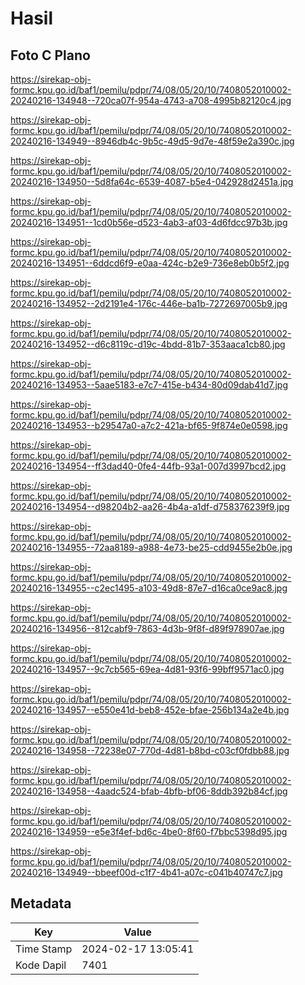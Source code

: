 # Hasil

## Foto C Plano

https://sirekap-obj-formc.kpu.go.id/baf1/pemilu/pdpr/74/08/05/20/10/7408052010002-20240216-134948--720ca07f-954a-4743-a708-4995b82120c4.jpg

https://sirekap-obj-formc.kpu.go.id/baf1/pemilu/pdpr/74/08/05/20/10/7408052010002-20240216-134949--8946db4c-9b5c-49d5-9d7e-48f59e2a390c.jpg

https://sirekap-obj-formc.kpu.go.id/baf1/pemilu/pdpr/74/08/05/20/10/7408052010002-20240216-134950--5d8fa64c-6539-4087-b5e4-042928d2451a.jpg

https://sirekap-obj-formc.kpu.go.id/baf1/pemilu/pdpr/74/08/05/20/10/7408052010002-20240216-134951--1cd0b56e-d523-4ab3-af03-4d6fdcc97b3b.jpg

https://sirekap-obj-formc.kpu.go.id/baf1/pemilu/pdpr/74/08/05/20/10/7408052010002-20240216-134951--6ddcd6f9-e0aa-424c-b2e9-736e8eb0b5f2.jpg

https://sirekap-obj-formc.kpu.go.id/baf1/pemilu/pdpr/74/08/05/20/10/7408052010002-20240216-134952--2d2191e4-176c-446e-ba1b-7272697005b9.jpg

https://sirekap-obj-formc.kpu.go.id/baf1/pemilu/pdpr/74/08/05/20/10/7408052010002-20240216-134952--d6c8119c-d19c-4bdd-81b7-353aaca1cb80.jpg

https://sirekap-obj-formc.kpu.go.id/baf1/pemilu/pdpr/74/08/05/20/10/7408052010002-20240216-134953--5aae5183-e7c7-415e-b434-80d09dab41d7.jpg

https://sirekap-obj-formc.kpu.go.id/baf1/pemilu/pdpr/74/08/05/20/10/7408052010002-20240216-134953--b29547a0-a7c2-421a-bf65-9f874e0e0598.jpg

https://sirekap-obj-formc.kpu.go.id/baf1/pemilu/pdpr/74/08/05/20/10/7408052010002-20240216-134954--ff3dad40-0fe4-44fb-93a1-007d3997bcd2.jpg

https://sirekap-obj-formc.kpu.go.id/baf1/pemilu/pdpr/74/08/05/20/10/7408052010002-20240216-134954--d98204b2-aa26-4b4a-a1df-d758376239f9.jpg

https://sirekap-obj-formc.kpu.go.id/baf1/pemilu/pdpr/74/08/05/20/10/7408052010002-20240216-134955--72aa8189-a988-4e73-be25-cdd9455e2b0e.jpg

https://sirekap-obj-formc.kpu.go.id/baf1/pemilu/pdpr/74/08/05/20/10/7408052010002-20240216-134955--c2ec1495-a103-49d8-87e7-d16ca0ce9ac8.jpg

https://sirekap-obj-formc.kpu.go.id/baf1/pemilu/pdpr/74/08/05/20/10/7408052010002-20240216-134956--812cabf9-7863-4d3b-9f8f-d89f978907ae.jpg

https://sirekap-obj-formc.kpu.go.id/baf1/pemilu/pdpr/74/08/05/20/10/7408052010002-20240216-134957--9c7cb565-69ea-4d81-93f6-99bff9571ac0.jpg

https://sirekap-obj-formc.kpu.go.id/baf1/pemilu/pdpr/74/08/05/20/10/7408052010002-20240216-134957--e550e41d-beb8-452e-bfae-256b134a2e4b.jpg

https://sirekap-obj-formc.kpu.go.id/baf1/pemilu/pdpr/74/08/05/20/10/7408052010002-20240216-134958--72238e07-770d-4d81-b8bd-c03cf0fdbb88.jpg

https://sirekap-obj-formc.kpu.go.id/baf1/pemilu/pdpr/74/08/05/20/10/7408052010002-20240216-134958--4aadc524-bfab-4bfb-bf06-8ddb392b84cf.jpg

https://sirekap-obj-formc.kpu.go.id/baf1/pemilu/pdpr/74/08/05/20/10/7408052010002-20240216-134959--e5e3f4ef-bd6c-4be0-8f60-f7bbc5398d95.jpg

https://sirekap-obj-formc.kpu.go.id/baf1/pemilu/pdpr/74/08/05/20/10/7408052010002-20240216-134949--bbeef00d-c1f7-4b41-a07c-c041b40747c7.jpg


## Metadata

| Key        | Value               |
| ---------- | ------------------- |
| Time Stamp | 2024-02-17 13:05:41 |
| Kode Dapil | 7401                |



